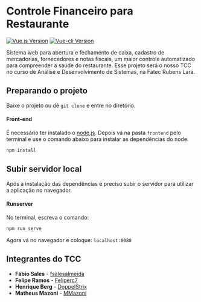

# Controle Financeiro para Restaurante

[![Vue.js Version][vue-image]][vue-url]
[![Vue-cli Version][cli-image]][cli-url]


Sistema web para abertura e fechamento de caixa, cadastro de mercadorias, fornecedores e notas fiscais, um maior controle automatizado para compreender a saúde do restaurante. Esse projeto será o nosso TCC no curso de Análise e Desenvolvimento de Sistemas, na Fatec Rubens Lara.

## Preparando o projeto

Baixe o projeto ou dê `git clone` e entre no diretório.

#### Front-end

É necessário ter instalado o [node.js](https://nodejs.org/en/download/). Depois vá na pasta `frontend` pelo terminal e use o comando abaixo para instalar as dependências do node.

```sh
npm install
```

## Subir servidor local

Após a instalação das dependências é preciso subir o servidor para utilizar a aplicação no navegador.

#### Runserver

No terminal, escreva o comando:

```sh
npm run serve
```

Agora vá no navegador e coloque: `localhost:8080` 


## Integrantes do TCC

* **Fábio Sales** - [fsalesalmeida](https://github.com/fsalesalmeida)
* **Felipe Ramos** - [Feliperc7](https://github.com/Feliperc7)
* **Henrique Berg** - [DoppelStrix](https://github.com/DoppelStrix)
* **Matheus Mazoni** - [MMazoni](https://github.com/MMazoni)


[vue-image]: https://img.shields.io/badge/vue-v2.6.11-green
[vue-url]: https://vuejs.org/
[cli-image]: https://img.shields.io/badge/cli-v4.5.0-yellow
[cli-url]: https://cli.vuejs.org/
